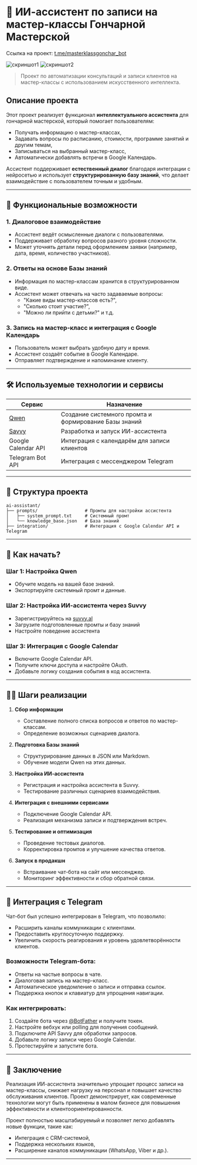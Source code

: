 # 🏺 ИИ-ассистент по записи на мастер-классы Гончарной Мастерской

Ссылка на проект: [t.me/masterklassgonchar_bot](https://t.me/masterklassgonchar_bot)

![скриншот1](https://github.com/SvetlM/ai_assistent_gonchar/blob/main/ai-g_1.png?raw=true)
![скриншот2](https://github.com/SvetlM/ai_assistent_gonchar/blob/main/ai-g_2.png?raw=true)

> Проект по автоматизации консультаций и записи клиентов на мастер-классы с использованием искусственного интеллекта.

## Описание проекта

Этот проект реализует функционал **интеллектуального ассистента** для гончарной мастерской, который помогает пользователям:

- Получать информацию о мастер-классах,
- Задавать вопросы по расписанию, стоимости, программе занятий и другим темам,
- Записываться на выбранный мастер-класс,
- Автоматически добавлять встречи в Google Календарь.

Ассистент поддерживает **естественный диалог** благодаря интеграции с нейросетью и использует **структурированную базу знаний**, что делает взаимодействие с пользователем точным и удобным.

---

## 🔧 Функциональные возможности

### 1. **Диалоговое взаимодействие**
- Ассистент ведёт осмысленные диалоги с пользователями.
- Поддерживает обработку вопросов разного уровня сложности.
- Может уточнять детали перед оформлением заявки (например, дата, время, количество участников).

### 2. **Ответы на основе Базы знаний**
- Информация по мастер-классам хранится в структурированном виде.
- Ассистент может отвечать на часто задаваемые вопросы:  
  - "Какие виды мастер-классов есть?",  
  - "Сколько стоит участие?",  
  - "Можно ли прийти с детьми?" и т.д.

### 3. **Запись на мастер-класс и интеграция с Google Календарь**
- Пользователь может выбрать удобную дату и время.
- Ассистент создаёт событие в Google Календаре.
- Отправляет подтверждение и напоминание клиенту.

---

## 🛠️ Используемые технологии и сервисы

| Сервис | Назначение |
|--------|------------|
| [Qwen](https://qwenlm.github.io/) | Создание системного промта и формирование Базы знаний |
| [Savvy](https://suvvy.al/) | Разработка и запуск ИИ-ассистента |
| Google Calendar API | Интеграция с календарём для записи клиентов |
| Telegram Bot API | Интеграция с мессенджером Telegram |

---

## 📁 Структура проекта

```
ai-assistant/
├── prompts/                  # Промты для настройки ассистента
│   ├── system_prompt.txt     # Системный промт
│   └── knowledge_base.json   # База знаний
├── integration/              # Интеграция с Google Calendar API и Telegram

```

---

## 📌 Как начать?

### Шаг 1: Настройка Qwen
- Обучите модель на вашей базе знаний.
- Экспортируйте системный промт и данные.

### Шаг 2: Настройка ИИ-ассистента через Suvvy
- Зарегистрируйтесь на [suvvy.al](https://suvvy.al/)
- Загрузите подготовленные промты и базу знаний
- Настройте поведение ассистента

### Шаг 3: Интеграция с Google Calendar
- Включите Google Calendar API.
- Получите ключи доступа и настройте OAuth.
- Добавьте логику создания события в код ассистента.

---

## 🚶‍♂️ Шаги реализации

1. **Сбор информации**
   - Составление полного списка вопросов и ответов по мастер-классам.
   - Определение возможных сценариев диалога.

2. **Подготовка Базы знаний**
   - Структурирование данных в JSON или Markdown.
   - Обучение модели Qwen на этих данных.

3. **Настройка ИИ-ассистента**
   - Регистрация и настройка ассистента в Suvvy.
   - Тестирование различных сценариев взаимодействия.

4. **Интеграция с внешними сервисами**
   - Подключение Google Calendar API.
   - Реализация механизма записи и подтверждения встреч.

5. **Тестирование и оптимизация**
   - Проведение тестовых диалогов.
   - Корректировка промтов и улучшение качества ответов.

6. **Запуск в продакшн**
   - Встраивание чат-бота на сайт или мессенджер.
   - Мониторинг эффективности и сбор обратной связи.

---

## 🤖 Интеграция с Telegram

Чат-бот был успешно интегрирован в Telegram, что позволило:
- Расширить каналы коммуникации с клиентами.
- Предоставить круглосуточную поддержку.
- Увеличить скорость реагирования и уровень удовлетворённости клиентов.

### Возможности Telegram-бота:
- Ответы на частые вопросы в чате.
- Диалоговая запись на мастер-класс.
- Автоматическое уведомление о записи и отправка ссылок.
- Поддержка кнопок и клавиатур для упрощения навигации.

### Как интегрировать:
1. Создайте бота через [@BotFather](https://t.me/BotFather) и получите токен.
2. Настройте вебхук или polling для получения сообщений.
3. Подключите API Savvy для обработки запросов.
4. Добавьте логику записи через Google Calendar.
5. Протестируйте и запустите бота.

---

## 🧾 Заключение

Реализация ИИ-ассистента значительно упрощает процесс записи на мастер-классы, снижает нагрузку на персонал и повышает качество обслуживания клиентов. Проект демонстрирует, как современные технологии могут быть применены в малом бизнесе для повышения эффективности и клиентоориентированности.

Проект полностью масштабируемый и позволяет легко добавлять новые функции, такие как:
- Интеграция с CRM-системой,
- Поддержка нескольких языков,
- Расширение каналов коммуникации (WhatsApp, Viber и др.).

---
